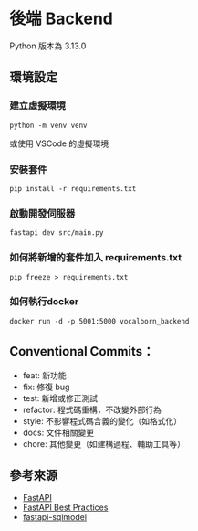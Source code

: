 # 後端 Backend
Python 版本為 3.13.0
## 環境設定
### 建立虛擬環境
```
python -m venv venv
```
或使用 VSCode 的虛擬環境
### 安裝套件
```
pip install -r requirements.txt
```
### 啟動開發伺服器
```
fastapi dev src/main.py
```
### 如何將新增的套件加入 requirements.txt
```
pip freeze > requirements.txt
```
### 如何執行docker
```
docker run -d -p 5001:5000 vocalborn_backend
```
## Conventional Commits：
- feat: 新功能
- fix: 修復 bug
- test: 新增或修正測試
- refactor: 程式碼重構，不改變外部行為
- style: 不影響程式碼含義的變化（如格式化）
- docs: 文件相關變更
- chore: 其他變更（如建構過程、輔助工具等）
## 參考來源
- [FastAPI](https://fastapi.tiangolo.com/)
- [FastAPI Best Practices](https://github.com/zhanymkanov/fastapi-best-practices)
- [fastapi-sqlmodel](https://github.com/anthonycepeda/fastapi-sqlmodel)